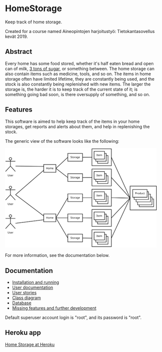 # HomeStorage
Keep track of home storage.

Created for a course named Aineopintojen harjoitustyö: Tietokantasovellus kevät 2019.

## Abstract

Every home has some food stored, whether it's half eaten bread and open can of milk, [3 tons of sugar](https://www.riemurasia.net/kuva/Sokerivarasto/69529), or something between. The home storage can also contain items such as medicine, tools, and so on. The items in home storage often have limited lifetime, they are constantly being used, and the stock is also constantly being replenished with new items. The larger the storage is, the harder it is to keep track of the current state of it; is something going bad soon, is there oversupply of something, and so on.

## Features

This software is aimed to help keep track of the items in your home storages, get reports and alerts about them, and help in replenishing the stock.

The generic view of the software looks like the following:

<img src="documentation/overview.svg" alt="Overview of the software" width="500" />

For more information, see the documentation below.


## Documentation

* [Installation and running](documentation/installation.md)
* [User documentation](documentation/index.md)
* [User stories](documentation/user-stories.md)
* [Class diagram](documentation/classdiagram.svg)
* [Database](documentation/database.md)
* [Missing features and further development](documentation/further-development.md)

Default superuser account login is "root", and its password is "root".


## Heroku app
<a href="https://guarded-reef-23220.herokuapp.com/">Home Storage at Heroku</a>
